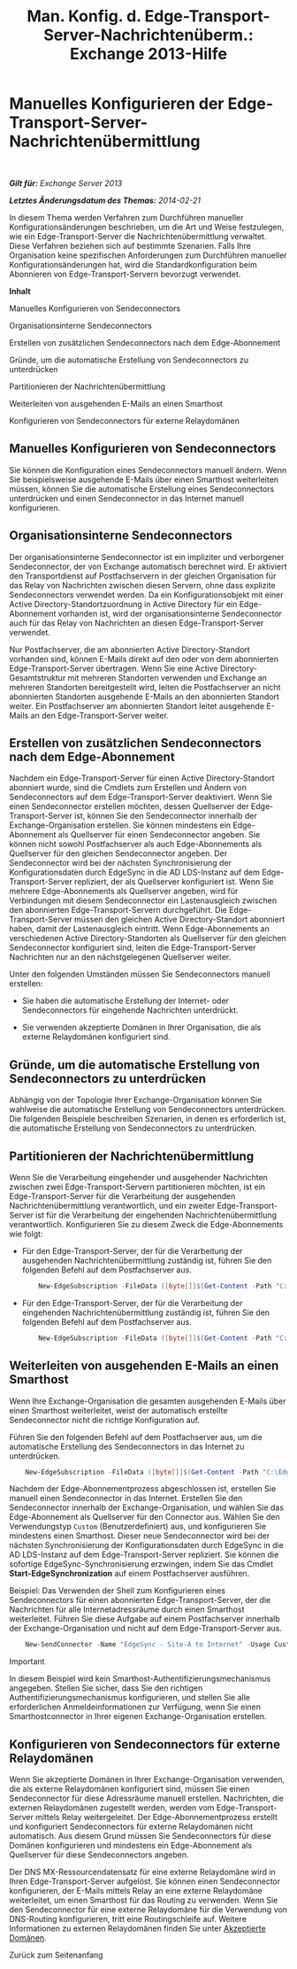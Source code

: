 ﻿---
title: 'Man. Konfig. d. Edge-Transport-Server-Nachrichtenüberm.: Exchange 2013-Hilfe'
TOCTitle: Manuelles Konfigurieren der Edge-Transport-Server-Nachrichtenübermittlung
ms:assetid: cb4cc165-6c09-44ab-a95f-167ae8ed2485
ms:mtpsurl: https://technet.microsoft.com/de-de/library/Dn606261(v=EXCHG.150)
ms:contentKeyID: 61180474
ms.date: 04/24/2018
mtps_version: v=EXCHG.150
ms.translationtype: HT
---

# Manuelles Konfigurieren der Edge-Transport-Server-Nachrichtenübermittlung

 

_**Gilt für:** Exchange Server 2013_

_**Letztes Änderungsdatum des Themas:** 2014-02-21_

In diesem Thema werden Verfahren zum Durchführen manueller Konfigurationsänderungen beschrieben, um die Art und Weise festzulegen, wie ein Edge-Transport-Server die Nachrichtenübermittlung verwaltet. Diese Verfahren beziehen sich auf bestimmte Szenarien. Falls Ihre Organisation keine spezifischen Anforderungen zum Durchführen manueller Konfigurationsänderungen hat, wird die Standardkonfiguration beim Abonnieren von Edge-Transport-Servern bevorzugt verwendet.

**Inhalt**

Manuelles Konfigurieren von Sendeconnectors

Organisationsinterne Sendeconnectors

Erstellen von zusätzlichen Sendeconnectors nach dem Edge-Abonnement

Gründe, um die automatische Erstellung von Sendeconnectors zu unterdrücken

Partitionieren der Nachrichtenübermittlung

Weiterleiten von ausgehenden E-Mails an einen Smarthost

Konfigurieren von Sendeconnectors für externe Relaydomänen

## Manuelles Konfigurieren von Sendeconnectors

Sie können die Konfiguration eines Sendeconnectors manuell ändern. Wenn Sie beispielsweise ausgehende E-Mails über einen Smarthost weiterleiten müssen, können Sie die automatische Erstellung eines Sendeconnectors unterdrücken und einen Sendeconnector in das Internet manuell konfigurieren.

## Organisationsinterne Sendeconnectors

Der organisationsinterne Sendeconnector ist ein impliziter und verborgener Sendeconnector, der von Exchange automatisch berechnet wird. Er aktiviert den Transportdienst auf Postfachservern in der gleichen Organisation für das Relay von Nachrichten zwischen diesen Servern, ohne dass explizite Sendeconnectors verwendet werden. Da ein Konfigurationsobjekt mit einer Active Directory-Standortzuordnung in Active Directory für ein Edge-Abonnement vorhanden ist, wird der organisationsinterne Sendeconnector auch für das Relay von Nachrichten an diesen Edge-Transport-Server verwendet.

Nur Postfachserver, die am abonnierten Active Directory-Standort vorhanden sind, können E-Mails direkt auf den oder von dem abonnierten Edge-Transport-Server übertragen. Wenn Sie eine Active Directory-Gesamtstruktur mit mehreren Standorten verwenden und Exchange an mehreren Standorten bereitgestellt wird, leiten die Postfachserver an nicht abonnierten Standorten ausgehende E-Mails an den abonnierten Standort weiter. Ein Postfachserver am abonnierten Standort leitet ausgehende E-Mails an den Edge-Transport-Server weiter.

## Erstellen von zusätzlichen Sendeconnectors nach dem Edge-Abonnement

Nachdem ein Edge-Transport-Server für einen Active Directory-Standort abonniert wurde, sind die Cmdlets zum Erstellen und Ändern von Sendeconnectors auf dem Edge-Transport-Server deaktiviert. Wenn Sie einen Sendeconnector erstellen möchten, dessen Quellserver der Edge-Transport-Server ist, können Sie den Sendeconnector innerhalb der Exchange-Organisation erstellen. Sie können mindestens ein Edge-Abonnement als Quellserver für einen Sendeconnector angeben. Sie können nicht sowohl Postfachserver als auch Edge-Abonnements als Quellserver für den gleichen Sendeconnector angeben. Der Sendeconnector wird bei der nächsten Synchronisierung der Konfigurationsdaten durch EdgeSync in die AD LDS-Instanz auf dem Edge-Transport-Server repliziert, der als Quellserver konfiguriert ist. Wenn Sie mehrere Edge-Abonnements als Quellserver angeben, wird für Verbindungen mit diesem Sendeconnector ein Lastenausgleich zwischen den abonnierten Edge-Transport-Servern durchgeführt. Die Edge-Transport-Server müssen den gleichen Active Directory-Standort abonniert haben, damit der Lastenausgleich eintritt. Wenn Edge-Abonnements an verschiedenen Active Directory-Standorten als Quellserver für den gleichen Sendeconnector konfiguriert sind, leiten die Edge-Transport-Server Nachrichten nur an den nächstgelegenen Quellserver weiter.

Unter den folgenden Umständen müssen Sie Sendeconnectors manuell erstellen:

  - Sie haben die automatische Erstellung der Internet- oder Sendeconnectors für eingehende Nachrichten unterdrückt.

  - Sie verwenden akzeptierte Domänen in Ihrer Organisation, die als externe Relaydomänen konfiguriert sind.

## Gründe, um die automatische Erstellung von Sendeconnectors zu unterdrücken

Abhängig von der Topologie Ihrer Exchange-Organisation können Sie wahlweise die automatische Erstellung von Sendeconnectors unterdrücken. Die folgenden Beispiele beschreiben Szenarien, in denen es erforderlich ist, die automatische Erstellung von Sendeconnectors zu unterdrücken.

## Partitionieren der Nachrichtenübermittlung

Wenn Sie die Verarbeitung eingehender und ausgehender Nachrichten zwischen zwei Edge-Transport-Servern partitionieren möchten, ist ein Edge-Transport-Server für die Verarbeitung der ausgehenden Nachrichtenübermittlung verantwortlich, und ein zweiter Edge-Transport-Server ist für die Verarbeitung der eingehenden Nachrichtenübermittlung verantwortlich. Konfigurieren Sie zu diesem Zweck die Edge-Abonnements wie folgt:

  - Für den Edge-Transport-Server, der für die Verarbeitung der ausgehenden Nachrichtenübermittlung zuständig ist, führen Sie den folgenden Befehl auf dem Postfachserver aus.
    
    ```powershell
        New-EdgeSubscription -FileData ([byte[]]$(Get-Content -Path "C:\EdgeServerSubscription.xml" -Encoding Byte -ReadCount 0)) -Site "Site-A" -CreateInboundSendConnector $false -CreateInternetSendConnector $true
    ```
    
  - Für den Edge-Transport-Server, der für die Verarbeitung der eingehenden Nachrichtenübermittlung zuständig ist, führen Sie den folgenden Befehl auf dem Postfachserver aus.
    
    ```powershell
        New-EdgeSubscription -FileData ([byte[]]$(Get-Content -Path "C:\EdgeServerSubscription.xml" -Encoding Byte -ReadCount 0)) -Site "Site-A" -CreateInboundSendConnector $true -CreateInternetSendConnector $false
    ```
    
## Weiterleiten von ausgehenden E-Mails an einen Smarthost

Wenn Ihre Exchange-Organisation die gesamten ausgehenden E-Mails über einen Smarthost weiterleitet, weist der automatisch erstellte Sendeconnector nicht die richtige Konfiguration auf.

Führen Sie den folgenden Befehl auf dem Postfachserver aus, um die automatische Erstellung des Sendeconnectors in das Internet zu unterdrücken.

```powershell
    New-EdgeSubscription -FileData ([byte[]]$(Get-Content -Path "C:\EdgeServerSubscription.xml" -Encoding Byte -ReadCount 0)) -Site "Site-A" -CreateInternetSendConnector $false
```

Nachdem der Edge-Abonnementprozess abgeschlossen ist, erstellen Sie manuell einen Sendeconnector in das Internet. Erstellen Sie den Sendeconnector innerhalb der Exchange-Organisation, und wählen Sie das Edge-Abonnement als Quellserver für den Connector aus. Wählen Sie den Verwendungstyp `Custom` (Benutzerdefiniert) aus, und konfigurieren Sie mindestens einen Smarthost. Dieser neue Sendeconnector wird bei der nächsten Synchronisierung der Konfigurationsdaten durch EdgeSync in die AD LDS-Instanz auf dem Edge-Transport-Server repliziert. Sie können die sofortige EdgeSync-Synchronisierung erzwingen, indem Sie das Cmdlet **Start-EdgeSynchronization** auf einem Postfachserver ausführen.

Beispiel: Das Verwenden der Shell zum Konfigurieren eines Sendeconnectors für einen abonnierten Edge-Transport-Server, der die Nachrichten für alle Internetadressräume durch einen Smarthost weiterleitet. Führen Sie diese Aufgabe auf einem Postfachserver innerhalb der Exchange-Organisation und nicht auf dem Edge-Transport-Server aus.

```powershell
    New-SendConnector -Name "EdgeSync - Site-A to Internet" -Usage Custom -AddressSpaces SMTP:*;100 -DNSRoutingEnabled $false -SmartHosts 192.168.10.1 -SmartHostAuthMechanism None -SourceTransportServers EdgeSubscriptionName
```


> [!IMPORTANT]
> In diesem Beispiel wird kein Smarthost-Authentifizierungsmechanismus angegeben. Stellen Sie sicher, dass Sie den richtigen Authentifizierungsmechanismus konfigurieren, und stellen Sie alle erforderlichen Anmeldeinformationen zur Verfügung, wenn Sie einen Smarthostconnector in Ihrer eigenen Exchange-Organisation erstellen.



## Konfigurieren von Sendeconnectors für externe Relaydomänen

Wenn Sie akzeptierte Domänen in Ihrer Exchange-Organisation verwenden, die als externe Relaydomänen konfiguriert sind, müssen Sie einen Sendeconnector für diese Adressräume manuell erstellen. Nachrichten, die externen Relaydomänen zugestellt werden, werden vom Edge-Transport-Server mittels Relay weitergeleitet. Der Edge-Abonnementprozess erstellt und konfiguriert Sendeconnectors für externe Relaydomänen nicht automatisch. Aus diesem Grund müssen Sie Sendeconnectors für diese Domänen konfigurieren und mindestens ein Edge-Abonnement als Quellserver für diese Sendeconnectors angeben.

Der DNS MX-Ressourcendatensatz für eine externe Relaydomäne wird in Ihren Edge-Transport-Server aufgelöst. Sie können einen Sendeconnector konfigurieren, der E-Mails mittels Relay an eine externe Relaydomäne weiterleitet, um einen Smarthost für das Routing zu verwenden. Wenn Sie den Sendeconnector für eine externe Relaydomäne für die Verwendung von DNS-Routing konfigurieren, tritt eine Routingschleife auf. Weitere Informationen zu externen Relaydomänen finden Sie unter [Akzeptierte Domänen](accepted-domains-exchange-2013-help.md).

Zurück zum Seitenanfang

